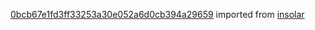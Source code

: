 [0bcb67e1fd3ff33253a30e052a6d0cb394a29659](https://github.com/insolar/insolar/commit/0bcb67e1fd3ff33253a30e052a6d0cb394a29659) imported from [insolar](https://github.com/insolar/insolar)
